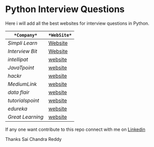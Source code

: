 # Python Interview Questions

Here i will add all the best websites for interview questions in Python.

|     `*Company*`             |     `*WebSite*`  |
-------------------|----------------
|*Simpli Learn*      |  [Website](https://www.simplilearn.com/tutorials/python-tutorial/python-interview-questions)|
|*Interview Bit*    |  [Website](https://www.interviewbit.com/python-interview-questions/)|
|*intellipat*        |  [website](https://intellipaat.com/blog/interview-question/python-interview-questions/)|
|*JavaTpoint*           |  [website](https://www.javatpoint.com/python-interview-questions)|
|*hackr*             |  [website](https://hackr.io/blog/python-interview-questions)|
|*MediumLink*  |  [website](https://towardsdatascience.com/20-python-interview-questions-to-challenge-your-knowledge-cddc842297c5)|
|*data flair*        |  [website](https://data-flair.training/blogs/top-python-interview-questions-answer/)|
|*tutorialspoint*            |  [website](https://www.tutorialspoint.com/python/python_interview_questions.htm)
|*edureka*           |  [website](https://www.edureka.co/blog/interview-questions/python-interview-questions/)|
|*Great Learning*    |  [website](https://www.mygreatlearning.com/blog/python-interview-questions/)|


If any one want contribute to this repo connect with me on [Linkedin](https://www.linkedin.com/in/sai-chandra-reddy-vuta-946b2b133/)

Thanks 
Sai Chandra Reddy
